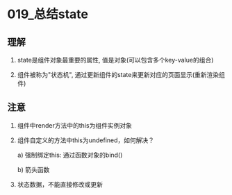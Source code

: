 # 019_总结state

## 理解
1. state是组件对象最重要的属性, 值是对象(可以包含多个key-value的组合)

2. 组件被称为"状态机", 通过更新组件的state来更新对应的页面显示(重新渲染组件)
## 注意
1. 组件中render方法中的this为组件实例对象

2. 组件自定义的方法中this为undefined，如何解决？
    
    a) 强制绑定this: 通过函数对象的bind()
    
    b) 箭头函数

3. 状态数据，不能直接修改或更新
